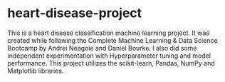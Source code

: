 # heart-disease-project
This is a heart disease classification machine learning project. 
It was created while following the Complete Machine Learning & Data Science Bootcamp by Andrei Neagoie and Daniel Bourke.
I also did some independent experimentation with Hyperparameter tuning and model performance.
This project utilizes the scikit-learn, Pandas, NumPy and Matplotlib libraries.
